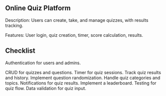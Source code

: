 ## Online Quiz Platform

Description: Users can create, take, and manage quizzes, with results tracking. 


Features: User login, quiz creation, timer, score calculation, results. 

## Checklist
Authentication for users and admins. 

CRUD for quizzes and questions. 
Timer for quiz sessions. 
Track quiz results and history. 
Implement question randomization. 
Handle quiz categories and topics. 
Notifications for quiz results. 
Implement a leaderboard. 
Testing for quiz flow. 
Data validation for quiz input. 
